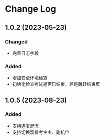# Change Log

## 1.0.2 (2023-05-23)

### Changed
- 完善日志字段

### Added
- 增加安全环境检查
- 初始化检查考试是否已结束，若是跳转结束页

## 1.0.5 (2023-08-23)

### Added
- 支持连麦混流
- 支持切换观看考生主、副机位
